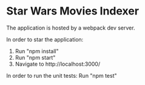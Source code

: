 # Star Wars Movies Indexer
The application is hosted by a webpack dev server.

In order to star the application:
1. Run "npm install"
2. Run "npm start"
3. Navigate to http://localhost:3000/

In order to run the unit tests:
Run "npm test"